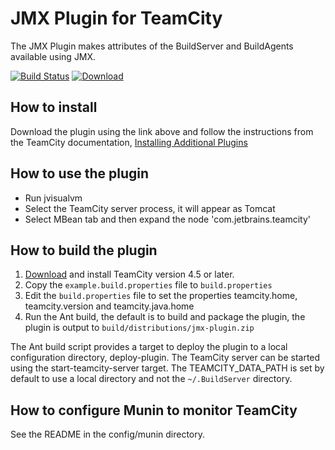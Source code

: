 # JMX Plugin for TeamCity

The JMX Plugin makes attributes of the BuildServer and BuildAgents available using JMX.

[![Build Status](https://travis-ci.org/rodm/teamcity-jmx-plugin.svg)](https://travis-ci.org/rodm/teamcity-jmx-plugin)
[![Download](https://api.bintray.com/packages/rodm/teamcity-plugins/teamcity-jmx-plugin/images/download.svg)](https://bintray.com/rodm/teamcity-plugins/teamcity-jmx-plugin/_latestVersion)

## How to install

Download the plugin using the link above and follow the instructions from the TeamCity documentation, [Installing Additional Plugins](https://confluence.jetbrains.com/display/TCD9/Installing+Additional+Plugins)

## How to use the plugin

* Run jvisualvm
* Select the TeamCity server process, it will appear as Tomcat
* Select MBean tab and then expand the node 'com.jetbrains.teamcity'

## How to build the plugin

1. [Download](http://www.jetbrains.com/teamcity/download/index.html) and install TeamCity version 4.5 or later.
2. Copy the `example.build.properties` file to `build.properties`
3. Edit the `build.properties` file to set the properties teamcity.home, teamcity.version and teamcity.java.home
4. Run the Ant build, the default is to build and package the plugin, the plugin is output to `build/distributions/jmx-plugin.zip`

The Ant build script provides a target to deploy the plugin to a local configuration directory, deploy-plugin. The
TeamCity server can be started using the start-teamcity-server target. The TEAMCITY_DATA_PATH is set by default to use
a local directory and not the `~/.BuildServer` directory.

## How to configure Munin to monitor TeamCity

See the README in the config/munin directory.
